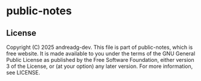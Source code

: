 # public-notes

## License ##
Copyright (C) 2025 andreadg-dev. This file is part of public-notes, which is free website. It is made available to you under the terms of the GNU General Public License as published by the Free Software Foundation, either version 3 of the License, or (at your option) any later version. For more information, see LICENSE.

